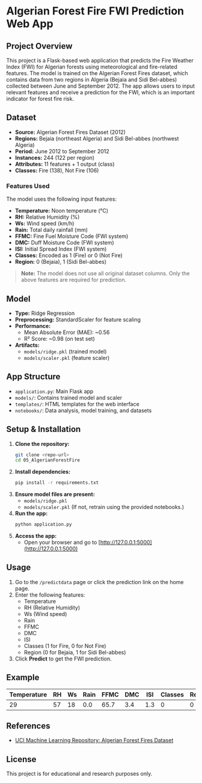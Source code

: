 # Algerian Forest Fire FWI Prediction Web App

## Project Overview
This project is a Flask-based web application that predicts the Fire Weather Index (FWI) for Algerian forests using meteorological and fire-related features. The model is trained on the Algerian Forest Fires dataset, which contains data from two regions in Algeria (Bejaia and Sidi Bel-abbes) collected between June and September 2012. The app allows users to input relevant features and receive a prediction for the FWI, which is an important indicator for forest fire risk.

## Dataset
- **Source:** Algerian Forest Fires Dataset (2012)
- **Regions:** Bejaia (northeast Algeria) and Sidi Bel-abbes (northwest Algeria)
- **Period:** June 2012 to September 2012
- **Instances:** 244 (122 per region)
- **Attributes:** 11 features + 1 output (class)
- **Classes:** Fire (138), Not Fire (106)

### Features Used
The model uses the following input features:
- **Temperature:** Noon temperature (°C)
- **RH:** Relative Humidity (%)
- **Ws:** Wind speed (km/h)
- **Rain:** Total daily rainfall (mm)
- **FFMC:** Fine Fuel Moisture Code (FWI system)
- **DMC:** Duff Moisture Code (FWI system)
- **ISI:** Initial Spread Index (FWI system)
- **Classes:** Encoded as 1 (Fire) or 0 (Not Fire)
- **Region:** 0 (Bejaia), 1 (Sidi Bel-abbes)

> **Note:** The model does not use all original dataset columns. Only the above features are required for prediction.

## Model
- **Type:** Ridge Regression
- **Preprocessing:** StandardScaler for feature scaling
- **Performance:**
    - Mean Absolute Error (MAE): ~0.56
    - R² Score: ~0.98 (on test set)
- **Artifacts:**
    - `models/ridge.pkl` (trained model)
    - `models/scaler.pkl` (feature scaler)

## App Structure
- `application.py`: Main Flask app
- `models/`: Contains trained model and scaler
- `templates/`: HTML templates for the web interface
- `notebooks/`: Data analysis, model training, and datasets

## Setup & Installation
1. **Clone the repository:**
   ```bash
   git clone <repo-url>
   cd 05_AlgerianForestFire
   ```
2. **Install dependencies:**
   ```bash
   pip install -r requirements.txt
   ```
3. **Ensure model files are present:**
   - `models/ridge.pkl`
   - `models/scaler.pkl`
   (If not, retrain using the provided notebooks.)
4. **Run the app:**
   ```bash
   python application.py
   ```
5. **Access the app:**
   - Open your browser and go to [http://127.0.0.1:5000](http://127.0.0.1:5000)

## Usage
1. Go to the `/predictdata` page or click the prediction link on the home page.
2. Enter the following features:
   - Temperature
   - RH (Relative Humidity)
   - Ws (Wind speed)
   - Rain
   - FFMC
   - DMC
   - ISI
   - Classes (1 for Fire, 0 for Not Fire)
   - Region (0 for Bejaia, 1 for Sidi Bel-abbes)
3. Click **Predict** to get the FWI prediction.

## Example
| Temperature | RH | Ws | Rain | FFMC | DMC | ISI | Classes | Region |
|-------------|----|----|------|------|-----|-----|---------|--------|
| 29          | 57 | 18 | 0.0  | 65.7 | 3.4 | 1.3 | 0       | 0      |

## References
- [UCI Machine Learning Repository: Algerian Forest Fires Dataset](https://archive.ics.uci.edu/ml/datasets/Algerian+Forest+Fires+Dataset+)

## License
This project is for educational and research purposes only.
